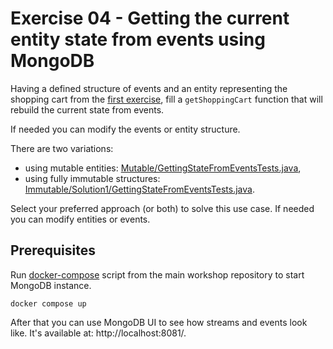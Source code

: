 # Exercise 04 - Getting the current entity state from events using MongoDB

Having a defined structure of events and an entity representing the shopping cart from the [first exercise](../../e01_events_definition), fill a `getShoppingCart` function that will rebuild the current state from events.

If needed you can modify the events or entity structure.

There are two variations:
- using mutable entities: [Mutable/GettingStateFromEventsTests.java](./mutable/GettingStateFromEventsTests.java),
- using fully immutable structures: [Immutable/Solution1/GettingStateFromEventsTests.java](./immutable/GettingStateFromEventsTests.java).

Select your preferred approach (or both) to solve this use case. If needed you can modify entities or events.

## Prerequisites
Run [docker-compose](../../../../../../../../docker-compose.yml) script from the main workshop repository to start MongoDB instance.

```shell
docker compose up
```

After that you can use MongoDB UI to see how streams and events look like. It's available at: http://localhost:8081/.
